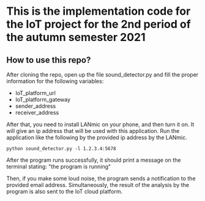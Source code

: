 # This is the implementation code for the IoT project for the 2nd period of the autumn semester 2021

## How to use this repo?
After cloning the repo, open up the file sound_detector.py and fill the proper information for the following variables:

- IoT_platform_url
- IoT_platform_gateway
- sender_address
- receiver_address

After that, you need to install LANmic on your phone, and then turn it on. It will give an ip address that will be used with this application. Run the application like the following by the provided ip address by the LANmic.

`
python sound_detector.py -l 1.2.3.4:5678
`

After the program runs successfully, it should print a message on the terminal stating: "the program is running"

Then, if you make some loud noise, the program sends a notification to the provided email address. Simultaneously, the result of the analysis by the program is also sent to the IoT cloud platform.